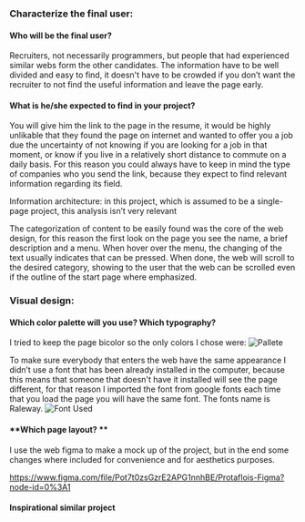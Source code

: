 
### Characterize the final user:

#### **Who will be the final user?**

Recruiters, not necessarily programmers, but people that had experienced  similar webs form the other candidates. The information have to be well divided and easy to find, it doesn't have to be crowded if you don’t want the recruiter to not find the useful information and leave the page early.

#### **What is he/she expected to find in your project?**

You will give him the link to the page in the resume, it would be highly unlikable that they found the page on internet and wanted to offer you a job due the uncertainty of not knowing if you are looking for a job in that moment, or know if you live in a relatively short distance to commute on a daily basis. 
For this reason you could always have to keep in mind the type of companies who you send the link, because they expect to find relevant information  regarding its field.

Information architecture: in this project, which is assumed to be a single- page project, this analysis isn’t very relevant

The categorization of content to be easily found was the core of the web design, for this reason the first look on the page you see the name, a brief description and a menu. When hover over the menu, the changing of the text usually indicates that can be pressed. When done, the web will scroll to the desired category, showing to the user that the web can be scrolled even if the outline of the start page where emphasized. 


### Visual design: 

#### **Which color palette will you use? Which typography?**

 I tried to keep the page bicolor so the only colors I chose were:
![Pallete](ColorPalete.jpg?raw=true "Pallete")


To make sure everybody that enters the web have the same appearance I didn’t use a font that has been already installed in the computer, because this means that someone that doesn't have it installed will see the page different, for that reason I imported the font from google fonts each time that you load the page you will have the same font. The fonts name is Raleway. 
![Font Used](fontUsed.jpg?raw=true "Font")

#### **Which page layout? **

I use the web figma to make a mock up of the project, but in the end some changes where included for convenience and for aesthetics purposes.

https://www.figma.com/file/Pot7t0zsGzrE2APG1nnhBE/Protaflois-Figma?node-id=0%3A1

#### **Inspirational similar project**

